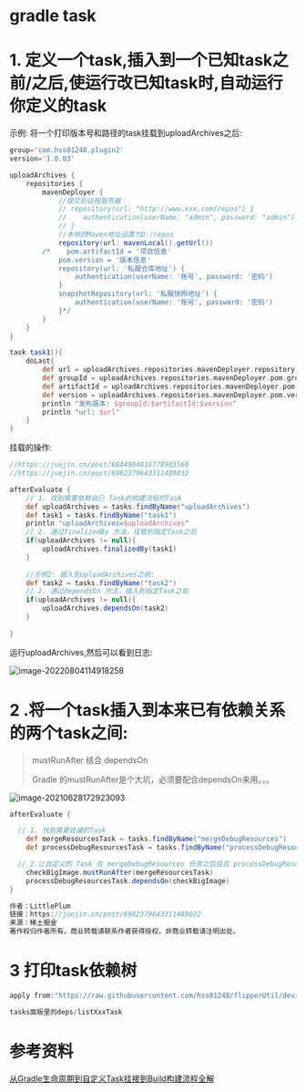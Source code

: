 # gradle task

# 1. 定义一个task,插入到一个已知task之前/之后,使运行改已知task时,自动运行你定义的task

示例: 将一个打印版本号和路径的task挂载到uploadArchives之后:

```groovy
group='com.hss01248.plugin2'
version='1.0.03'

uploadArchives {
    repositories {
        mavenDeployer {
            //提交到远程服务器：
            // repository(url: "http://www.xxx.com/repos") {
            //    authentication(userName: "admin", password: "admin")
            // }
            //本地的Maven地址设置为D:/repos
            repository(url: mavenLocal().getUrl())
        /*    pom.artifactId = '项目信息'
            pom.version = '版本信息'
            repository(url: '私服仓库地址') {
                authentication(userName: '账号', password: '密码')
            }
            snapshotRepository(url: '私服快照地址') {
                authentication(userName: '账号', password: '密码')
            }*/
        }
    }
}

task task1(){
    doLast{
        def url = uploadArchives.repositories.mavenDeployer.repository.url
        def groupId = uploadArchives.repositories.mavenDeployer.pom.groupId
        def artifactId = uploadArchives.repositories.mavenDeployer.pom.artifactId
        def version = uploadArchives.repositories.mavenDeployer.pom.version
        println "发布版本: $groupId:$artifactId:$version"
        println "url: $url"
    }
}
```

挂载的操作:

```groovy
//https://juejin.cn/post/6844904016778903560
//https://juejin.cn/post/6982379643311489032

afterEvaluate {
    // 1. 找到需要依赖自己 Task的构建流程的Task
    def uploadArchives = tasks.findByName("uploadArchives")
    def task1 = tasks.findByName("task1")
    println "uploadArchives=$uploadArchives"
    // 2. 通过finalizedBy 方法，挂载到指定Task之后
    if(uploadArchives != null){
        uploadArchives.finalizedBy(task1)
    }
  
    //示例2: 插入到uploadArchives之前:
    def task2 = tasks.findByName("task2")
    // 2. 通过dependsOn 方法，插入到指定Task之前
    if(uploadArchives != null){
        uploadArchives.dependsOn(task2)
    }
  
}
```

运行uploadArchives,然后可以看到日志:

![image-20220804114918258](https://cdn.jsdelivr.net/gh/shuiniuhss/myimages@main/imagemac2/1659584958414-image-20220804114918258.jpg)



# 2 .将一个task插入到本来已有依赖关系的两个task之间:

>  mustRunAfter 结合 dependsOn
>
> Gradle 的mustRunAfter是个大坑，必须要配合dependsOn来用。。。

![image-20210628172923093](https://cdn.jsdelivr.net/gh/shuiniuhss/myimages@main/imagemac2/1659585110847-8490c81992db468fb27a05f3b44ad952~tplv-k3u1fbpfcp-zoom-in-crop-mark:3024:0:0:0.awebp)

```groovy
afterEvaluate {

  // 1. 找到需要挂接的Task
    def mergeResourcesTask = tasks.findByName("mergeDebugResources")
    def processDebugResourcesTask = tasks.findByName("processDebugResources")

  // 2.让自定义的 Task 在 mergeDebugResources 任务之后且在 processDebugResources 之前执行
    checkBigImage.mustRunAfter(mergeResourcesTask)
    processDebugResourcesTask.dependsOn(checkBigImage)
}

作者：LittlePlum
链接：https://juejin.cn/post/6982379643311489032
来源：稀土掘金
著作权归作者所有。商业转载请联系作者获得授权，非商业转载请注明出处。
```



# 3 打印task依赖树

```groovy
apply from:"https://raw.githubusercontent.com/hss01248/flipperUtil/dev/z_config/deps/depsLastestChecker.gradle"

tasks面板里的deps/listXxxTask
```



# 参考资料

[从Gradle生命周期到自定义Task挂接到Build构建流程全解](https://juejin.cn/post/6982379643311489032)